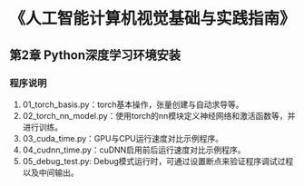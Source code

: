 # 《人工智能计算机视觉基础与实践指南》
## 第2章 Python深度学习环境安装
### 程序说明
1. 01_torch_basis.py：torch基本操作，张量创建与自动求导等。
2. 02_torch_nn_model.py：使用torch的nn模块定义神经网络和激活函数等，并进行训练。
3. 03_cuda_time.py：GPU与CPU运行速度对比示例程序。
4. 04_cudnn_time.py：cuDNN启用前后运行速度对比示例程序。
5. 05_debug_test.py: Debug模式运行时，可通过设置断点来验证程序调试过程以及中间输出。

